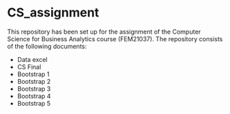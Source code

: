 # CS_assignment

This repository has been set up for the assignment of the Computer Science for Business Analytics course (FEM21037). The repository consists of the following documents:
- Data excel
- CS Final
- Bootstrap 1
- Bootstrap 2
- Bootstrap 3
- Bootstrap 4
- Bootstrap 5

